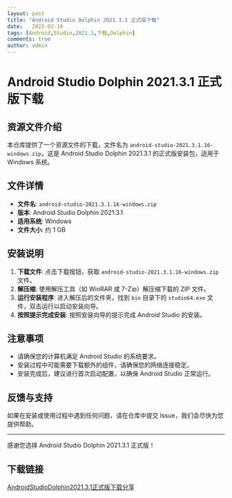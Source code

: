 ```yaml
---
layout: post
title: "Android Studio Dolphin 2021.3.1 正式版下载"
date:   2022-02-19
tags: [Android,Studio,2021.3,下载,Dolphin]
comments: true
author: admin
---
```

# Android Studio Dolphin 2021.3.1 正式版下载

## 资源文件介绍

本仓库提供了一个资源文件的下载，文件名为 `android-studio-2021.3.1.16-windows.zip`，这是 Android Studio Dolphin 2021.3.1 的正式版安装包，适用于 Windows 系统。

## 文件详情

- **文件名**: `android-studio-2021.3.1.16-windows.zip`
- **版本**: Android Studio Dolphin 2021.3.1
- **适用系统**: Windows
- **文件大小**: 约 1 GB

## 安装说明

1. **下载文件**: 点击下载按钮，获取 `android-studio-2021.3.1.16-windows.zip` 文件。
2. **解压缩**: 使用解压工具（如 WinRAR 或 7-Zip）解压缩下载的 ZIP 文件。
3. **运行安装程序**: 进入解压后的文件夹，找到 `bin` 目录下的 `studio64.exe` 文件，双击运行以启动安装向导。
4. **按照提示完成安装**: 按照安装向导的提示完成 Android Studio 的安装。

## 注意事项

- 请确保您的计算机满足 Android Studio 的系统要求。
- 安装过程中可能需要下载额外的组件，请确保您的网络连接稳定。
- 安装完成后，建议进行首次启动配置，以确保 Android Studio 正常运行。

## 反馈与支持

如果在安装或使用过程中遇到任何问题，请在仓库中提交 Issue，我们会尽快为您提供帮助。

---

感谢您选择 Android Studio Dolphin 2021.3.1 正式版！

## 下载链接

[AndroidStudioDolphin2021.3.1正式版下载分享](https://pan.quark.cn/s/6a4fa6dbbddb)